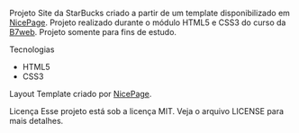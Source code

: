 Projeto
Site da StarBucks criado a partir de um template disponibilizado em <a href="https://nicepage.com/pt/ht/17223/cafe-starbucks-modelo-html" target="_blank" rel="noopener noreferrer">NicePage</a>. Projeto realizado durante o módulo HTML5 e CSS3 do curso da  <a href="https://lp.b7web.com.br/ B7Web" target="_blank" rel="noopener noreferrer">B7web</a>. Projeto somente para fins de estudo.

Tecnologias
- HTML5 
- CSS3

Layout
Template criado por <a href="https://nicepage.com/pt/ht/17223/cafe-starbucks-modelo-html" target="_blank" rel="noopener noreferrer">NicePage</a>.

Licença
Esse projeto está sob a licença MIT. Veja o arquivo LICENSE para mais detalhes.